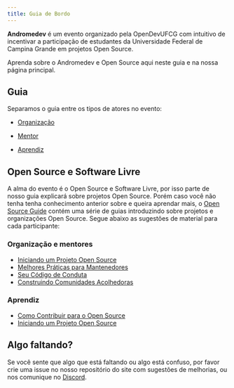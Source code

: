 ```yaml
---
title: Guia de Bordo
---
```


**Andromedev** é um evento organizado pela OpenDevUFCG com intuitivo de incentivar a participação de estudantes da Universidade Federal de Campina Grande em projetos Open Source.

Aprenda sobre o Andromedev e Open Source aqui neste guia e na nossa página principal.

## Guia

Separamos o guia entre os tipos de atores no evento:

- [Organização](organizacao/)

- [Mentor](mentor/)

- [Aprendiz](aprendiz/)

## Open Source e Software Livre

A alma do evento é o Open Source e Software Livre, por isso parte de nosso guia explicará sobre projetos Open Source. Porém caso você não tenha tenha conhecimento anterior sobre e queira aprendar mais, o [Open Source Guide](https://opensource.guide/pt/) contém uma série de guias introduzindo sobre projetos e organizações Open Source. Segue abaixo as sugestões de material para cada participante:

### Organização e mentores

- [Iniciando um Projeto Open Source
  ](https://opensource.guide/pt/starting-a-project/)
- [Melhores Práticas para Mantenedores
  ](https://opensource.guide/pt/best-practices/)
- [Seu Código de Conduta
  ](https://opensource.guide/pt/code-of-conduct/)
- [Construindo Comunidades Acolhedoras
  ](https://opensource.guide/pt/building-community/)

### Aprendiz

- [Como Contribuir para o Open Source
  ](https://opensource.guide/pt/how-to-contribute/)
- [Iniciando um Projeto Open Source](https://opensource.guide/pt/starting-a-project/)

## Algo faltando?

Se você sente que algo que está faltando ou algo está confuso, por favor crie uma issue no nosso repositório do site com sugestões de melhorias, ou nos comunique no [Discord](https://discord.com/invite/UgR5WrY).
